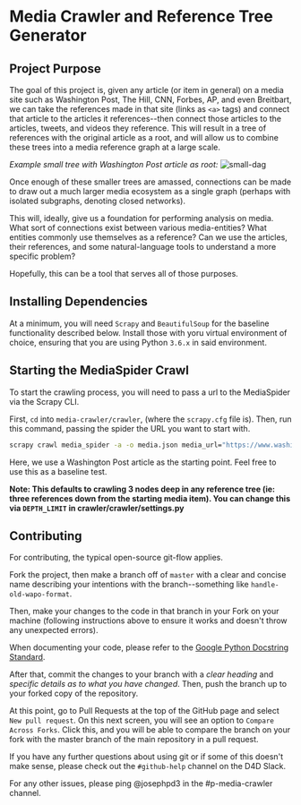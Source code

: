 # Media Crawler and Reference Tree Generator

## Project Purpose

The goal of this project is, given any article (or item in general) on a media site such as Washington Post, The Hill, CNN, Forbes, AP, and even Breitbart, we can take the references made in that site (links as `<a>` tags) and connect that article to the articles it references--then connect those articles to the articles, tweets, and videos they reference. This will result in a tree of references with the original article as a root, and will allow us to combine these trees into a media reference graph at a large scale.

_Example small tree with Washington Post article as root:_
![small-dag](https://i.imgur.com/M8SbyPK.png)

Once enough of these smaller trees are amassed, connections can be made to draw out a much larger media ecosystem as a single graph (perhaps with isolated subgraphs, denoting closed networks).

This will, ideally, give us a foundation for performing analysis on media. What sort of connections exist between various media-entities? What entities commonly use themselves as a reference? Can we use the articles, their references, and some natural-language tools to understand a more specific problem?

Hopefully, this can be a tool that serves all of those purposes.

## Installing Dependencies

At a minimum, you will need `Scrapy` and `BeautifulSoup` for the baseline functionality described below. Install those with yoru virtual environment of choice, ensuring that you are using Python `3.6.x` in said environment. 

## Starting the MediaSpider Crawl

To start the crawling process, you will need to pass a url to the MediaSpider via the Scrapy CLI.

First, `cd` into `media-crawler/crawler`, (where the `scrapy.cfg` file is). Then, run this command, passing the spider the URL you want to start with.

```bash
scrapy crawl media_spider -a -o media.json media_url="https://www.washingtonpost.com/news/post-politics/wp/2017/09/07/did-facebook-ads-traced-to-a-russian-company-violate-u-s-election-law/?tid=a_inl&utm_term=.e24142917aa8"
```

Here, we use a Washington Post article as the starting point. Feel free to use this as a baseline test.

**Note: This defaults to crawling 3 nodes deep in any reference tree (ie: three references down from the starting media item). You can change this via `DEPTH_LIMIT` in crawler/crawler/settings.py**


## Contributing

For contributing, the typical open-source git-flow applies.

Fork the project, then make a branch off of `master` with a clear and concise name describing your intentions with the branch--something like `handle-old-wapo-format`.

Then, make your changes to the code in that branch in your Fork on your machine (following instructions above to ensure it works and doesn't throw any unexpected errors).

When documenting your code, please refer to the [Google Python Docstring Standard](http://sphinxcontrib-napoleon.readthedocs.io/en/latest/example_google.html).

After that, commit the changes to your branch with a _clear heading_ and _specific details as to what you have changed_. Then, push the branch up to your forked copy of the repository.

At this point, go to Pull Requests at the top of the GitHub page and select `New pull request`. On this next screen, you will see an option to `Compare Across Forks`. Click this, and you will be able to compare the branch on your fork with the master branch of the main repository in a pull request.

If you have any further questions about using git or if some of this doesn't make sense, please check out the `#github-help` channel on the D4D Slack.

For any other issues, please ping @josephpd3 in the #p-media-crawler channel.
